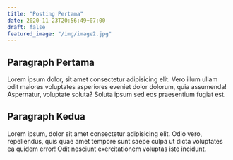 ```yaml
---
title: "Posting Pertama"
date: 2020-11-23T20:56:49+07:00
draft: false
featured_image: "/img/image2.jpg"
---
```


## Paragraph Pertama

Lorem ipsum dolor, sit amet consectetur adipisicing elit. Vero illum ullam odit maiores voluptates asperiores eveniet dolor dolorum, quia assumenda! Aspernatur, voluptate soluta? Soluta ipsum sed eos praesentium fugiat est.

## Paragraph Kedua

Lorem ipsum, dolor sit amet consectetur adipisicing elit. Odio vero, repellendus, quis quae amet tempore sunt saepe culpa ut dicta voluptates ea quidem error! Odit nesciunt exercitationem voluptas iste incidunt.
